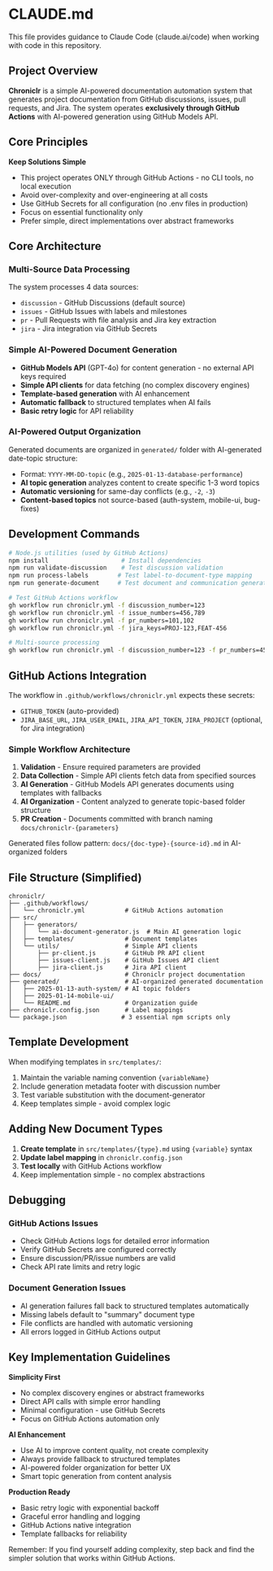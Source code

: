 # CLAUDE.md

This file provides guidance to Claude Code (claude.ai/code) when working with code in this repository.

## Project Overview

**Chroniclr** is a simple AI-powered documentation automation system that generates project documentation from GitHub discussions, issues, pull requests, and Jira. The system operates **exclusively through GitHub Actions** with AI-powered generation using GitHub Models API.

## Core Principles

**Keep Solutions Simple**
- This project operates ONLY through GitHub Actions - no CLI tools, no local execution
- Avoid over-complexity and over-engineering at all costs  
- Use GitHub Secrets for all configuration (no .env files in production)
- Focus on essential functionality only
- Prefer simple, direct implementations over abstract frameworks

## Core Architecture

### Multi-Source Data Processing
The system processes 4 data sources:
- `discussion` - GitHub Discussions (default source)
- `issues` - GitHub Issues with labels and milestones
- `pr` - Pull Requests with file analysis and Jira key extraction  
- `jira` - Jira integration via GitHub Secrets

### Simple AI-Powered Document Generation
- **GitHub Models API** (GPT-4o) for content generation - no external API keys required
- **Simple API clients** for data fetching (no complex discovery engines)
- **Template-based generation** with AI enhancement
- **Automatic fallback** to structured templates when AI fails
- **Basic retry logic** for API reliability

### AI-Powered Output Organization  
Generated documents are organized in `generated/` folder with AI-generated date-topic structure:
- Format: `YYYY-MM-DD-topic` (e.g., `2025-01-13-database-performance`)
- **AI topic generation** analyzes content to create specific 1-3 word topics
- **Automatic versioning** for same-day conflicts (e.g., `-2`, `-3`)
- **Content-based topics** not source-based (auth-system, mobile-ui, bug-fixes)

## Development Commands

```bash
# Node.js utilities (used by GitHub Actions)
npm install                    # Install dependencies
npm run validate-discussion    # Test discussion validation
npm run process-labels        # Test label-to-document-type mapping
npm run generate-document     # Test document and communication generation (requires env vars)

# Test GitHub Actions workflow
gh workflow run chroniclr.yml -f discussion_number=123
gh workflow run chroniclr.yml -f issue_numbers=456,789  
gh workflow run chroniclr.yml -f pr_numbers=101,102
gh workflow run chroniclr.yml -f jira_keys=PROJ-123,FEAT-456

# Multi-source processing
gh workflow run chroniclr.yml -f discussion_number=123 -f pr_numbers=456 -f jira_keys=PROJ-789
```

## GitHub Actions Integration

The workflow in `.github/workflows/chroniclr.yml` expects these secrets:
- `GITHUB_TOKEN` (auto-provided)
- `JIRA_BASE_URL`, `JIRA_USER_EMAIL`, `JIRA_API_TOKEN`, `JIRA_PROJECT` (optional, for Jira integration)

### Simple Workflow Architecture
1. **Validation** - Ensure required parameters are provided
2. **Data Collection** - Simple API clients fetch data from specified sources  
3. **AI Generation** - GitHub Models API generates documents using templates with fallbacks
4. **AI Organization** - Content analyzed to generate topic-based folder structure
5. **PR Creation** - Documents committed with branch naming `docs/chroniclr-{parameters}`

Generated files follow pattern: `docs/{doc-type}-{source-id}.md` in AI-organized folders

## File Structure (Simplified)

```
chroniclr/
├── .github/workflows/
│   └── chroniclr.yml           # GitHub Actions automation
├── src/
│   ├── generators/
│   │   └── ai-document-generator.js  # Main AI generation logic
│   ├── templates/              # Document templates  
│   └── utils/                  # Simple API clients
│       ├── pr-client.js        # GitHub PR API client
│       ├── issues-client.js    # GitHub Issues API client  
│       ├── jira-client.js      # Jira API client
├── docs/                       # Chroniclr project documentation
├── generated/                  # AI-organized generated documentation  
│   ├── 2025-01-13-auth-system/ # AI topic folders
│   ├── 2025-01-14-mobile-ui/
│   └── README.md               # Organization guide
├── chroniclr.config.json       # Label mappings
└── package.json               # 3 essential npm scripts only
```

## Template Development

When modifying templates in `src/templates/`:
1. Maintain the variable naming convention `{variableName}`
2. Include generation metadata footer with discussion number
3. Test variable substitution with the document-generator
4. Keep templates simple - avoid complex logic

## Adding New Document Types

1. **Create template** in `src/templates/{type}.md` using `{variable}` syntax
2. **Update label mapping** in `chroniclr.config.json` 
3. **Test locally** with GitHub Actions workflow
4. Keep implementation simple - no complex abstractions

## Debugging

### GitHub Actions Issues  
- Check GitHub Actions logs for detailed error information
- Verify GitHub Secrets are configured correctly
- Ensure discussion/PR/issue numbers are valid
- Check API rate limits and retry logic

### Document Generation Issues
- AI generation failures fall back to structured templates automatically
- Missing labels default to "summary" document type
- File conflicts are handled with automatic versioning
- All errors logged in GitHub Actions output

## Key Implementation Guidelines

**Simplicity First**
- No complex discovery engines or abstract frameworks
- Direct API calls with simple error handling
- Minimal configuration - use GitHub Secrets
- Focus on GitHub Actions automation only

**AI Enhancement**  
- Use AI to improve content quality, not create complexity
- Always provide fallback to structured templates
- AI-powered folder organization for better UX
- Smart topic generation from content analysis

**Production Ready**
- Basic retry logic with exponential backoff  
- Graceful error handling and logging
- GitHub Actions native integration
- Template fallbacks for reliability

Remember: If you find yourself adding complexity, step back and find the simpler solution that works within GitHub Actions.